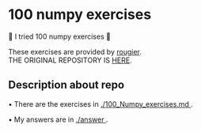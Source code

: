 # 100 numpy exercises

👾 I tried 100 numpy exercises 👾

These exercises are provided by <a href=https://github.com/rougier>rougier</a>.   
THE ORIGINAL REPOSITORY IS <a href=https://github.com/rougier/numpy-100.git>HERE</a>.

## Description about repo
• There are the exercises in <a href=./100_Numpy_exercises.md> ./100_Numpy_exercises.md </a>.

• My answers are in <a href=./answer> ./answer </a>.
